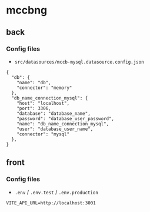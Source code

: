 # mccbng

## back

### Config files

- `src/datasources/mccb-mysql.datasource.config.json`

```
{
  "db": {
    "name": "db",
    "connector": "memory"
  },
  "db_name_connection_mysql": {
    "host": "localhost",
    "port": 3306,
    "database": "database_name",
    "password": "database_user_password",
    "name": "db_name_connection_mysql",
    "user": "database_user_name",
    "connector": "mysql"
  },
}
```

## front

### Config files

- `.env` / `.env.test` / `.env.production`

```
VITE_API_URL=http://localhost:3001
```
